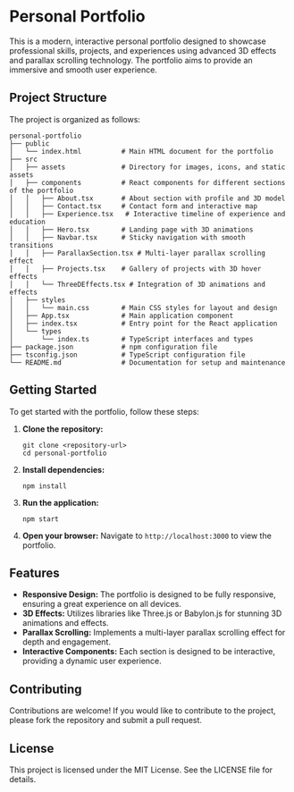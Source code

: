 # Personal Portfolio

This is a modern, interactive personal portfolio designed to showcase professional skills, projects, and experiences using advanced 3D effects and parallax scrolling technology. The portfolio aims to provide an immersive and smooth user experience.

## Project Structure

The project is organized as follows:

```
personal-portfolio
├── public
│   └── index.html          # Main HTML document for the portfolio
├── src
│   ├── assets              # Directory for images, icons, and static assets
│   ├── components          # React components for different sections of the portfolio
│   │   ├── About.tsx       # About section with profile and 3D model
│   │   ├── Contact.tsx     # Contact form and interactive map
│   │   ├── Experience.tsx   # Interactive timeline of experience and education
│   │   ├── Hero.tsx        # Landing page with 3D animations
│   │   ├── Navbar.tsx      # Sticky navigation with smooth transitions
│   │   ├── ParallaxSection.tsx # Multi-layer parallax scrolling effect
│   │   ├── Projects.tsx    # Gallery of projects with 3D hover effects
│   │   └── ThreeDEffects.tsx # Integration of 3D animations and effects
│   ├── styles
│   │   └── main.css        # Main CSS styles for layout and design
│   ├── App.tsx             # Main application component
│   ├── index.tsx           # Entry point for the React application
│   └── types
│       └── index.ts        # TypeScript interfaces and types
├── package.json            # npm configuration file
├── tsconfig.json           # TypeScript configuration file
└── README.md               # Documentation for setup and maintenance
```

## Getting Started

To get started with the portfolio, follow these steps:

1. **Clone the repository:**
   ```
   git clone <repository-url>
   cd personal-portfolio
   ```

2. **Install dependencies:**
   ```
   npm install
   ```

3. **Run the application:**
   ```
   npm start
   ```

4. **Open your browser:**
   Navigate to `http://localhost:3000` to view the portfolio.

## Features

- **Responsive Design:** The portfolio is designed to be fully responsive, ensuring a great experience on all devices.
- **3D Effects:** Utilizes libraries like Three.js or Babylon.js for stunning 3D animations and effects.
- **Parallax Scrolling:** Implements a multi-layer parallax scrolling effect for depth and engagement.
- **Interactive Components:** Each section is designed to be interactive, providing a dynamic user experience.

## Contributing

Contributions are welcome! If you would like to contribute to the project, please fork the repository and submit a pull request.

## License

This project is licensed under the MIT License. See the LICENSE file for details.